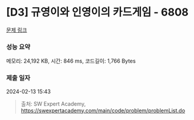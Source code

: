 # [D3] 규영이와 인영이의 카드게임 - 6808 

[문제 링크](https://swexpertacademy.com/main/code/problem/problemDetail.do?contestProbId=AWgv9va6HnkDFAW0) 

### 성능 요약

메모리: 24,192 KB, 시간: 846 ms, 코드길이: 1,766 Bytes

### 제출 일자

2024-02-13 15:43



> 출처: SW Expert Academy, https://swexpertacademy.com/main/code/problem/problemList.do